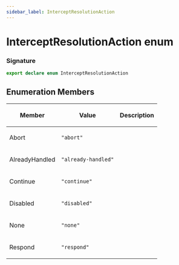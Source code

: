 ```yaml
---
sidebar_label: InterceptResolutionAction
---
```


# InterceptResolutionAction enum

### Signature

```typescript
export declare enum InterceptResolutionAction
```

## Enumeration Members

<table><thead><tr><th>

Member

</th><th>

Value

</th><th>

Description

</th></tr></thead>
<tbody><tr><td>

Abort

</td><td>

`"abort"`

</td><td>

</td></tr>
<tr><td>

AlreadyHandled

</td><td>

`"already-handled"`

</td><td>

</td></tr>
<tr><td>

Continue

</td><td>

`"continue"`

</td><td>

</td></tr>
<tr><td>

Disabled

</td><td>

`"disabled"`

</td><td>

</td></tr>
<tr><td>

None

</td><td>

`"none"`

</td><td>

</td></tr>
<tr><td>

Respond

</td><td>

`"respond"`

</td><td>

</td></tr>
</tbody></table>
